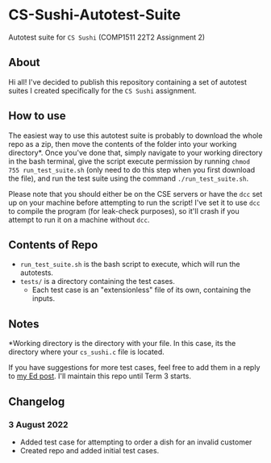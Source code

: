 # CS-Sushi-Autotest-Suite
Autotest suite for `CS Sushi` (COMP1511 22T2 Assignment 2)


## About
Hi all! I've decided to publish this repository containing a set of autotest suites I created specifically for the `CS Sushi` assignment.


## How to use
The easiest way to use this autotest suite is probably to download the whole repo as a zip, then move the contents of the folder into your working directory*.
Once you've done that, simply navigate to your working directory in the bash terminal, give the script execute permission by running `chmod 755 run_test_suite.sh` (only need to do this step when you first download the file), and run the test suite using the command `./run_test_suite.sh`.

Please note that you should either be on the CSE servers or have the `dcc` set up on your machine before attempting to run the script!
I've set it to use `dcc` to compile the program (for leak-check purposes), so it'll crash if you attempt to run it on a machine without `dcc`.


## Contents of Repo
- `run_test_suite.sh` is the bash script to execute, which will run the autotests.
- `tests/` is a directory containing the test cases. 
  - Each test case is an "extensionless" file of its own, containing the inputs.


## Notes
*Working directory is the directory with your file. In this case, its the directory where your `cs_sushi.c` file is located.

If you have suggestions for more test cases, feel free to add them in a reply to [my Ed post](https://edstem.org/au/courses/8666/discussion/952256). I'll maintain this repo until Term 3 starts.

## Changelog
### 3 August 2022
- Added test case for attempting to order a dish for an invalid customer
- Created repo and added initial test cases.
